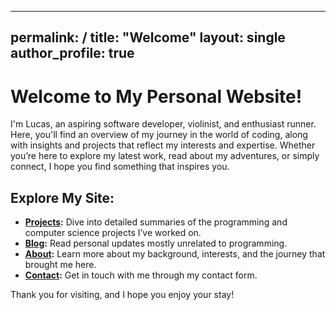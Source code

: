 
---
permalink: /
title: "Welcome"
layout: single
author_profile: true
---

# Welcome to My Personal Website!

I'm Lucas, an aspiring software developer, violinist, and enthusiast runner. Here, you'll find an overview of my journey in the world of coding, along with insights and projects that reflect my interests and expertise. Whether you’re here to explore my latest work, read about my adventures, or simply connect, I hope you find something that inspires you.

## Explore My Site:
- **[Projects](projects/):** Dive into detailed summaries of the programming and computer science projects I’ve worked on.
- **[Blog](blog/):** Read personal updates mostly unrelated to programming.
- **[About](about/):** Learn more about my background, interests, and the journey that brought me here.
- **[Contact](contact/):** Get in touch with me through my contact form.

Thank you for visiting, and I hope you enjoy your stay!

